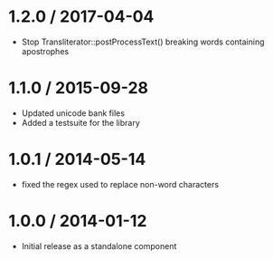 

1.2.0 / 2017-04-04
==================

 * Stop Transliterator::postProcessText() breaking words containing apostrophes

1.1.0 / 2015-09-28
==================

 * Updated unicode bank files
 * Added a testsuite for the library

1.0.1 / 2014-05-14
==================

 * fixed the regex used to replace non-word characters

1.0.0 / 2014-01-12
==================

 * Initial release as a standalone component
